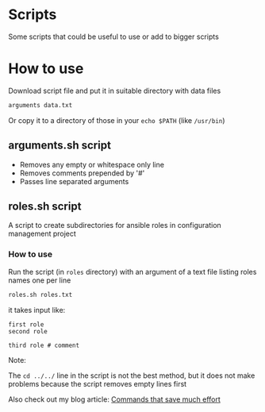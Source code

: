 # Scripts

Some scripts that could be useful to use or add to bigger scripts

# How to use

Download script file and put it in suitable directory with data files
``` bash
arguments data.txt
```

Or copy it to a directory of those in your `echo $PATH` (like `/usr/bin`)

## arguments.sh script

- Removes any empty or whitespace only line
- Removes comments prepended by '#'
- Passes line separated arguments

## roles.sh script

A script to create subdirectories for ansible roles in configuration management project

### How to use

Run the script (in `roles` directory) with an argument of a text file listing roles names one per line

```bash
roles.sh roles.txt
```

it takes input like:

```
first role
second role

third role # comment
```

Note:

The `cd ../../` line in the script is not the best method, but it does not make problems because the script removes empty lines first

Also check out my blog article: [Commands that save much effort](https://jupiter-commits.github.io/posts/commands-that-save-effort/)